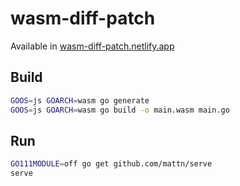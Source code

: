 # wasm-diff-patch

Available in [wasm-diff-patch.netlify.app](https://wasm-diff-patch.netlify.app)

## Build

```bash
GOOS=js GOARCH=wasm go generate
GOOS=js GOARCH=wasm go build -o main.wasm main.go
```

## Run

```bash
GO111MODULE=off go get github.com/mattn/serve
serve
```

